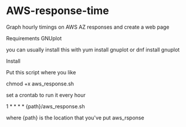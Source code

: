 # AWS-response-time
Graph hourly timings on AWS AZ responses and create a web page

Requirements
  GNUplot

  you can usually install this with yum install gnuplot or dnf install gnuplot

Install

  Put this script where you like

  chmod +x aws_response.sh

  set a crontab to run it every hour

  1 * * * * {path}/aws_response.sh

  where {path} is the location that you've put aws_rsponse 



